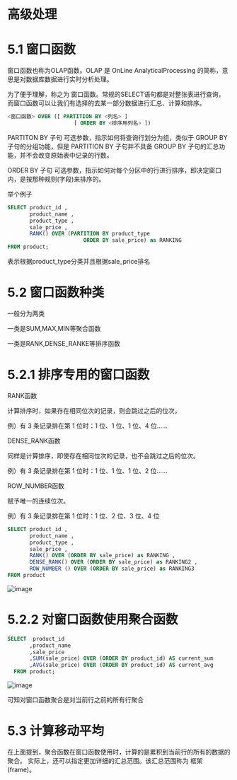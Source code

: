 # 高级处理

# 5.1 窗口函数

窗口函数也称为OLAP函数。OLAP 是 OnLine AnalyticalProcessing 的简称，意思是对数据库数据进行实时分析处理。

为了便于理解，称之为 窗口函数。常规的SELECT语句都是对整张表进行查询，而窗口函数可以让我们有选择的去某一部分数据进行汇总、计算和排序。

```sql
<窗口函数> OVER ([ PARTITION BY <列名> ]
                     [ ORDER BY <排序用列名> ])  
```

PARTITON BY 子句 可选参数，指示如何将查询行划分为组，类似于 GROUP BY 子句的分组功能，但是 PARTITION BY 子句并不具备 GROUP BY 子句的汇总功能，并不会改变原始表中记录的行数。

ORDER BY 子句 可选参数，指示如何对每个分区中的行进行排序，即决定窗口内，是按那种规则(字段)来排序的。

举个例子

```sql
SELECT product_id ,
       product_name ,
       product_type ,
       sale_price ,
       RANK() OVER (PARTITION BY product_type 
                        ORDER BY sale_price) as RANKING 
FROM product;
```

表示根据product_type分类并且根据sale_price排名

# 5.2 窗口函数种类

一般分为两类

一类是SUM,MAX,MIN等聚合函数

一类是RANK,DENSE_RANKE等排序函数

# 5.2.1 排序专用的窗口函数

RANK函数

计算排序时，如果存在相同位次的记录，则会跳过之后的位次。

例）有 3 条记录排在第 1 位时：1 位、1 位、1 位、4 位……

DENSE_RANK函数

同样是计算排序，即使存在相同位次的记录，也不会跳过之后的位次。

例）有 3 条记录排在第 1 位时：1 位、1 位、1 位、2 位……

ROW_NUMBER函数

赋予唯一的连续位次。

例）有 3 条记录排在第 1 位时：1 位、2 位、3 位、4 位

```sql
SELECT product_id ,
       product_name ,
       product_type ,
       sale_price ,
       RANK() OVER (ORDER BY sale_price) as RANKING ,
       DENSE_RANK() OVER (ORDER BY sale_price) as RANKING2 ,
       ROW_NUMBER () OVER (ORDER BY sale_price) as RANKING3 
FROM product
```

![image](https://github.com/ZQIUSU/wonderful-sql-learning/assets/91874269/6eea80b4-0129-4556-8913-e051bf5d518a)

# 5.2.2 对窗口函数使用聚合函数

```sql
SELECT  product_id
       ,product_name
       ,sale_price
       ,SUM(sale_price) OVER (ORDER BY product_id) AS current_sum
       ,AVG(sale_price) OVER (ORDER BY product_id) AS current_avg  
  FROM product;  
```

![image](https://github.com/ZQIUSU/wonderful-sql-learning/assets/91874269/c7c791b1-0cc5-45f1-a374-920cc41cadb8)

可知对窗口函数聚合是对当前行之前的所有行聚合

# 5.3 计算移动平均

在上面提到，聚合函数在窗口函数使用时，计算的是累积到当前行的所有的数据的聚合。 实际上，还可以指定更加详细的汇总范围。该汇总范围称为 框架 (frame)。
